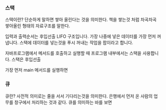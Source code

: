 ### 스택
스택이란?
단순하게 말하면 쌓아 올린다는 것을 의미한다.
책을 쌓는것 처럼 차곡차곡 쌓아올린 형태의 자료구조를 말한다.

입력과 출력순서는 후입선출 LIFO 구조입니다. 가장 나중에 넣은 데이터를 가장 먼저 꺼냅니다.
스택에 데이터를 넣는것을 푸시 꺼내는 작업을 팝이라고 합니다.

자바프로그램에서 메서드를 호출하고 실행할 때 프로그램 내부에서는 스택을 사용합니다.
스택은 후입선출

가장 먼저 main 메서드를 실행하면

### 큐
큐란?
사전적 의미로는 줄을 서서 기다리는것을 의미한다. 은행에서 먼저 온 사람의 업무를 창구에서 처리하는 것과 같다.
큐를 의미하는 바를 보면 